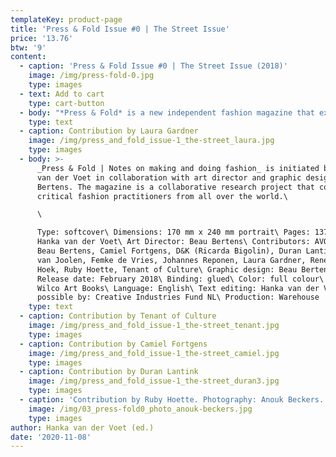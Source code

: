 ```yaml
---
templateKey: product-page
title: 'Press & Fold Issue #0 | The Street Issue'
price: '13.76'
btw: '9'
content:
  - caption: 'Press & Fold Issue #0 | The Street Issue (2018)'
    image: /img/press-fold-0.jpg
    type: images
  - text: Add to cart
    type: cart-button
  - body: "*Press & Fold* is a new independent fashion magazine that explores alternative fashion forms and narratives. The bi-annual magazine provides a platform for critical fashion practitioners who do not obey the rules the fashion system is currently dictating.\n\nIn a time where everything in fashion is in flux so little of it seems to be discussed on the pages of fashion magazines, forever trying to sell us more things we do not actually need. Ever since the first fashion magazine appeared the goal has been to show and sell – some more explicit than others – the latest fashions. This obsession with ‘the new’ has had a constraining influence on the development of an independent fashion media and a serious fashion critique. *Press & Fold* wants to discuss, but more importantly, imagine what fashion would like if we take away advertising and editorials, take away the need to sell something through the magazine, and instead focus on having conversations on the production, presentation, consumption of clothes and the contexts in which this takes place. *Press & Fold* focuses on a fashion reality that isn’t based solely on consuming the latest fashions but on our experiences through fashion, seeking an alternative fashion discourse that goes beyond treating fashion as a commodity.\n\nFor its inaugural issue, *Press & Fold* reflects on the relation between fashion and the street, as the street has always played a pivotal – but ever-changing – role in the generation, presentation and perpetuation of fashion. A short overview of the content: Beau Bertens researches the impact of visual language on the street by deconstructing the\_shopping bag and examining\_its rhetoric power by placing it in an editorial context, Johannes Reponen critically examines concepts of ‘street style’ and ‘streetwear’, Laura Gardner writes about how 90s art groups such as Art Club 2000, Honey-Suckle Company and Bernadette Corporation presented a critique of the institutions of fashion through the concept of ‘collectivity’, Renee van der Hoek discusses with Camiel Fortgens how to find one’s place within a changing fashion system, Ricarda Bigolin of D&K explores the slippages between workwear, streetwear and branding in the context of current high end and luxury fashion practices, Duran Lantink shows his daily observations from the streets of South Africa, the urban tales of streetwear brand AVOIDSTREET are imagined in an advertorial, Tenant of Culture reflects on narratives surrounding waste in fashion, Ruby Hoette documents items of clothing found in public spaces, reflecting on concepts inherent to the current fashion system such as newness, brand value versus material quality and uniqueness, Femke de Vries constructs a fashion column, and Elisa van Joolen proposes an alternative fashion editorial that shows the material properties of clothes by Dutch streetwear labels Bonne Suits, By Parra, Ontour and Patta with the precision of an X-ray vision."
    type: text
  - caption: Contribution by Laura Gardner
    image: /img/press_and_fold_issue-1_the-street_laura.jpg
    type: images
  - body: >-
      _Press & Fold | Notes on making and doing fashion_ is initiated by Hanka
      van der Voet in collaboration with art director and graphic designer Beau
      Bertens. The magazine is a collaborative research project that connects
      critical fashion practitioners from all over the world.\

      \

      Type: softcover\ Dimensions: 170 mm x 240 mm portrait\ Pages: 137\ Editor:
      Hanka van der Voet\ Art Director: Beau Bertens\ Contributors: AVOIDSTREET,
      Beau Bertens, Camiel Fortgens, D&K (Ricarda Bigolin), Duran Lantink, Elisa
      van Joolen, Femke de Vries, Johannes Reponen, Laura Gardner, Renee van der
      Hoek, Ruby Hoette, Tenant of Culture\ Graphic design: Beau Bertens\
      Release date: February 2018\ Binding: glued\ Color: full colour\ Printer:
      Wilco Art Books\ Language: English\ Text editing: Hanka van der Voet\ Made
      possible by: Creative Industries Fund NL\ Production: Warehouse
    type: text
  - caption: Contribution by Tenant of Culture
    image: /img/press_and_fold_issue-1_the-street_tenant.jpg
    type: images
  - caption: Contribution by Camiel Fortgens
    image: /img/press_and_fold_issue-1_the-street_camiel.jpg
    type: images
  - caption: Contribution by Duran Lantink
    image: /img/press_and_fold_issue-1_the-street_duran3.jpg
    type: images
  - caption: 'Contribution by Ruby Hoette. Photography: Anouk Beckers.'
    image: /img/03_press-fold0_photo_anouk-beckers.jpg
    type: images
author: Hanka van der Voet (ed.)
date: '2020-11-08'
---
```


